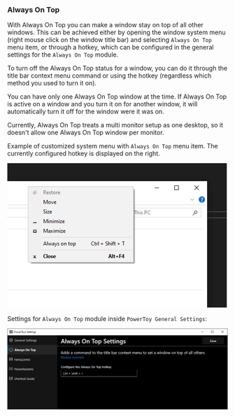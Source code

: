 ### Always On Top

With Always On Top you can make a window stay on top of all other windows. This can
be achieved either by opening the window system menu (right mouse click on the window
title bar) and selecting `Always On Top` menu item, or through a hotkey, which can be
configured in the general settings for the `Always On Top` module.

To turn off the Always On Top status for a window, you can do it through the title
bar context menu command or using the hotkey (regardless which method you used to turn it on).

You can have only one Always On Top window at the time. If Always On Top is active on a
window and you turn it on for another window, it will automatically turn it off for the
window were it was on.

Currently, Always On Top treats a multi monitor setup as one desktop, so it doesn't
allow one Always On Top window per monitor.

Example of customized system menu with `Always On Top` menu item. The currently configured hotkey
is displayed on the right.

![Always On Top](AlwaysOnTop.png)

Settings for `Always On Top` module inside `PowerToy General Settings`:

![Settings](AlwaysOnTop_Settings.png)
